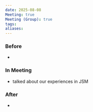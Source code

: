 ```yaml
---
date: 2025-08-08
Meeting: true
Meeting (Group): true
tags: 
aliases:
---
```


### Before
- 

### In Meeting
- talked about our experiences in JSM

### After
- 